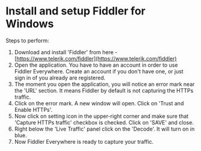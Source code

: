 # Install and setup Fiddler for Windows

Steps to perform:
1. Download and install 'Fiddler' from here - [https://www.telerik.com/fiddler](https://www.telerik.com/fiddler)
2. Open the application. You have to have an account in order to use Fiddler Everywhere. Create an account if you don't have one, or just sign in of you already are registered.
3. The moment you open the application, you will notice an error mark near the 'URL' section. It means Fiddler by default is not capturing the HTTPs traffic.
4. Click on the error mark. A new window will open. Click on 'Trust and Enable HTTPs'.
5. Now click on setting icon in the upper-right corner and make sure that 'Capture HTTPs traffic' checkbox is checked. Click on 'SAVE' and close.
6. Right below the 'Live Traffic' panel click on the 'Decode'. It will turn on in blue.
7. Now Fiddler Everywhere is ready to capture your traffic. 
